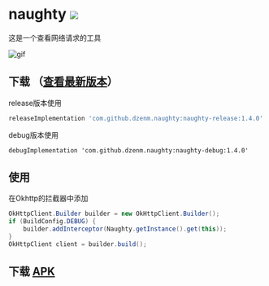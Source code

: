# naughty [![](https://jitpack.io/v/dzenm/naughty.svg)](https://jitpack.io/#dzenm/naughty)

这是一个查看网络请求的工具

![gif](https://github.com/dzenm/naughty/blob/master/pic/pic.gif)

## 下载 （[查看最新版本](https://github.com/dzenm/naughty/releases/latest)）

release版本使用
```groovy
releaseImplementation 'com.github.dzenm.naughty:naughty-release:1.4.0'
```
debug版本使用
```
debugImplementation 'com.github.dzenm.naughty:naughty-debug:1.4.0'
```

## 使用
在Okhttp的拦截器中添加
```java
OkHttpClient.Builder builder = new OkHttpClient.Builder();
if (BuildConfig.DEBUG) {
    builder.addInterceptor(Naughty.getInstance().get(this));
}
OkHttpClient client = builder.build();
```

## 下载 [APK](https://github-production-release-asset-2e65be.s3.amazonaws.com/280431540/54253700-c9da-11ea-98d7-647782a9db74?X-Amz-Algorithm=AWS4-HMAC-SHA256&X-Amz-Credential=AKIAIWNJYAX4CSVEH53A%2F20200719%2Fus-east-1%2Fs3%2Faws4_request&X-Amz-Date=20200719T081037Z&X-Amz-Expires=300&X-Amz-Signature=35ee69fffcbfb483c6b258c63138dfadc54fb9ae55c9e765249467a52b6c2baf&X-Amz-SignedHeaders=host&actor_id=28523411&repo_id=280431540&response-content-disposition=attachment%3B%20filename%3Dapp-debug.apk&response-content-type=application%2Fvnd.android.package-archive)

